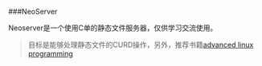 ###NeoServer

Neoserver是一个使用C单的静态文件服务器，仅供学习交流使用。
>
>目标是能够处理静态文件的CURD操作，另外，推荐书籍[advanced linux programming](http://book.douban.com/subject/3008512/)
